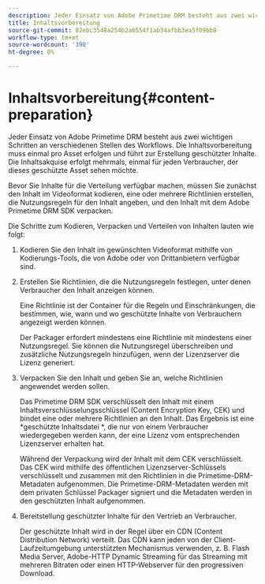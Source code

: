 ```yaml
---
description: Jeder Einsatz von Adobe Primetime DRM besteht aus zwei wichtigen Schritten an verschiedenen Stellen des Workflows. Die Inhaltsvorbereitung muss einmal pro Asset erfolgen und führt zur Erstellung geschützter Inhalte. Die Inhaltsakquise erfolgt mehrmals, einmal für jeden Verbraucher, der dieses geschützte Asset sehen möchte.
title: Inhaltsvorbereitung
source-git-commit: 02ebc3548a254b2a6554f1ab34afbb3ea5f09bb8
workflow-type: tm+mt
source-wordcount: '390'
ht-degree: 0%

---
```


# Inhaltsvorbereitung{#content-preparation}

Jeder Einsatz von Adobe Primetime DRM besteht aus zwei wichtigen Schritten an verschiedenen Stellen des Workflows. Die Inhaltsvorbereitung muss einmal pro Asset erfolgen und führt zur Erstellung geschützter Inhalte. Die Inhaltsakquise erfolgt mehrmals, einmal für jeden Verbraucher, der dieses geschützte Asset sehen möchte.

Bevor Sie Inhalte für die Verteilung verfügbar machen, müssen Sie zunächst den Inhalt im Videoformat kodieren, eine oder mehrere Richtlinien erstellen, die Nutzungsregeln für den Inhalt angeben, und den Inhalt mit dem Adobe Primetime DRM SDK verpacken.

Die Schritte zum Kodieren, Verpacken und Verteilen von Inhalten lauten wie folgt:

1. Kodieren Sie den Inhalt im gewünschten Videoformat mithilfe von Kodierungs-Tools, die von Adobe oder von Drittanbietern verfügbar sind.
1. Erstellen Sie Richtlinien, die die Nutzungsregeln festlegen, unter denen Verbraucher den Inhalt anzeigen können.

   Eine Richtlinie ist der Container für die Regeln und Einschränkungen, die bestimmen, wie, wann und wo geschützte Inhalte von Verbrauchern angezeigt werden können.

   Der Packager erfordert mindestens eine Richtlinie mit mindestens einer Nutzungsregel. Sie können die Nutzungsregel überschreiben und zusätzliche Nutzungsregeln hinzufügen, wenn der Lizenzserver die Lizenz generiert.

1. Verpacken Sie den Inhalt und geben Sie an, welche Richtlinien angewendet werden sollen.

   Das Primetime DRM SDK verschlüsselt den Inhalt mit einem Inhaltsverschlüsselungsschlüssel (Content Encryption Key, CEK) und bindet eine oder mehrere Richtlinien an den Inhalt. Das Ergebnis ist eine *geschützte Inhaltsdatei *, die nur von einem Verbraucher wiedergegeben werden kann, der eine Lizenz vom entsprechenden Lizenzserver erhalten hat.

   Während der Verpackung wird der Inhalt mit dem CEK verschlüsselt. Das CEK wird mithilfe des öffentlichen Lizenzserver-Schlüssels verschlüsselt und zusammen mit den Richtlinien in die Primetime-DRM-Metadaten aufgenommen. Die Primetime-DRM-Metadaten werden mit dem privaten Schlüssel Packager signiert und die Metadaten werden in den geschützten Inhalt aufgenommen.

1. Bereitstellung geschützter Inhalte für den Vertrieb an Verbraucher.

   Der geschützte Inhalt wird in der Regel über ein CDN (Content Distribution Network) verteilt. Das CDN kann jeden von der Client-Laufzeitumgebung unterstützten Mechanismus verwenden, z. B. Flash Media Server, Adobe-HTTP Dynamic Streaming für das Streaming mit mehreren Bitraten oder einen HTTP-Webserver für den progressiven Download.
